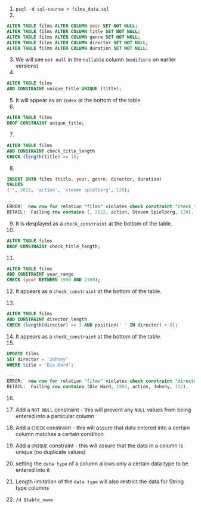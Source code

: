 1. `psql -d sql-course < films_data.sql`
2.
```sql
ALTER TABLE films ALTER COLUMN year SET NOT NULL;
ALTER TABLE films ALTER COLUMN title SET NOT NULL;
ALTER TABLE films ALTER COLUMN genre SET NOT NULL;
ALTER TABLE films ALTER COLUMN director SET NOT NULL;
ALTER TABLE films ALTER COLUMN duration SET NOT NULL;
```
3. We will see `not null` in the `nullable` column (`modifiers` on earlier versions)
4.
```sql
ALTER TABLE films
ADD CONSTRAINT unique_title UNIQUE (title);
```
5. It will appear as an `Index` at the bottom of the table
6.
```sql
ALTER TABLE films
DROP CONSTRAINT unique_title;
```
7.
```sql
ALTER TABLE films
ADD CONSTRAINT check_title_length
CHECK (length(title) >= 1);
```
8.
```sql
INSERT INTO films (title, year, genre, director, duration)
VALUES
('', 2022, 'action', 'steven spielberg', 120);

---
ERROR:  new row for relation "films" violates check constraint "check_title_length"
DETAIL:  Failing row contains (, 2022, action, Steven Spielberg, 120).
```

9. It is desplayed as a `check_constraint` at the bottom of the table.
10.
```sql
ALTER TABLE films
DROP CONSTRAINT check_title_length;
```
11.
```sql
ALTER TABLE films
ADD CONSTRAINT year_range
CHECK (year BETWEEN 1990 AND 2100);
```

12.  It appears as a `check_constraint` at the bottom of the table.

13.
```sql
ALTER TABLE films
ADD CONSTRAINT director_length
CHECK (length(director) >= 3 AND position(' ' IN director) > 0);
```

14. It appears as a `check_constraint` at the bottom of the table.
15.
```sql
UPDATE films
SET director = 'Johnny'
WHERE title = 'Die Hard';

---
ERROR:  new row for relation "films" violates check constraint "director_length"
DETAIL:  Failing row contains (Die Hard, 1988, action, Johnny, 132).
```
16.
1. Add a `NOT NULL` constraint - this will prevent any `NULL` values from being entered into a particular column
2. Add a `CHECK` constraint - this will assure that data entered into a certain column matches a certain condition
3. Add a `UNIQUE` constraint - this will assure that the data in a column is unique (no duplicate values)
4. setting the `data type` of a column allows only a certain data type to be entered into it
5. Length limitation of the `data type` will also restrict the data for String type columns

18. `/d $table_name`
